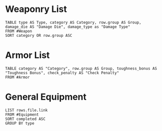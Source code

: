# Weaponry List
```dataview
TABLE type AS Type, category AS Category, row.group AS Group, damage_die AS "Damage Die", damage_type as "Damage Type"
FROM #Weapon
SORT category OR row.group ASC 
```
# Armor List
```dataview
TABLE category AS "Category", row.group AS Group, toughness_bonus AS "Toughness Bonus", check_penalty AS "Check Penalty"
FROM #Armor
```
# General Equipment
```dataview
LIST rows.file.link
FROM #Equipment
SORT completed ASC
GROUP BY type
```